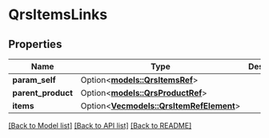 # QrsItemsLinks

## Properties

Name | Type | Description | Notes
------------ | ------------- | ------------- | -------------
**param_self** | Option<[**models::QrsItemsRef**](QrsItemsRef.md)> |  | [optional]
**parent_product** | Option<[**models::QrsProductRef**](QrsProductRef.md)> |  | [optional]
**items** | Option<[**Vec<models::QrsItemRefElement>**](QrsItemRefElement.md)> |  | [optional]

[[Back to Model list]](../README.md#documentation-for-models) [[Back to API list]](../README.md#documentation-for-api-endpoints) [[Back to README]](../README.md)


